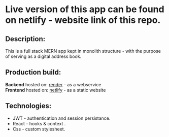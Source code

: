 # Live version of this app can be found on netlify - website link of this repo.

## Description:

This is a full stack MERN app kept in monolith structure - with the purpose of serving as a digital address book.

## Production build:

<b>Backend</b> hosted on: [render](https://render.com/) - as a webservice<br>
<b>Frontend</b> hosted on: [netlify](https://www.netlify.com/) - as a static website

## Technologies:

- JWT - authentication and session persistance.
- React - hooks & context .
- Css - custom stylesheet.
